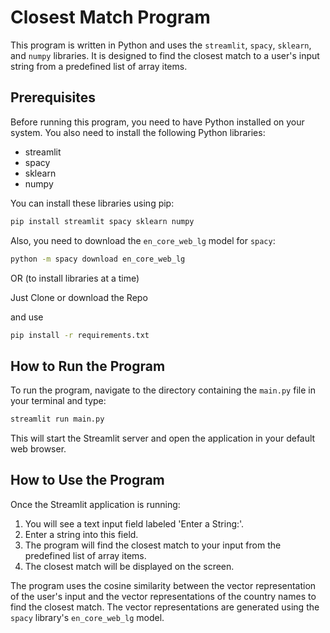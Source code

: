 # Closest Match Program

This program is written in Python and uses the `streamlit`, `spacy`, `sklearn`, and `numpy` libraries. It is designed to find the closest match to a user's input string from a predefined list of array items.

## Prerequisites

Before running this program, you need to have Python installed on your system. You also need to install the following Python libraries:

- streamlit
- spacy
- sklearn
- numpy

You can install these libraries using pip:

```bash
pip install streamlit spacy sklearn numpy
```

Also, you need to download the `en_core_web_lg` model for `spacy`:

```bash
python -m spacy download en_core_web_lg
```

OR (to install libraries at a time)

Just Clone or download the Repo 

and use 
```bash
pip install -r requirements.txt
```

## How to Run the Program

To run the program, navigate to the directory containing the `main.py` file in your terminal and type:

```bash
streamlit run main.py
```

This will start the Streamlit server and open the application in your default web browser.

## How to Use the Program

Once the Streamlit application is running:

1. You will see a text input field labeled 'Enter a String:'.
2. Enter a string into this field.
3. The program will find the closest match to your input from the predefined list of array items.
4. The closest match will be displayed on the screen.

The program uses the cosine similarity between the vector representation of the user's input and the vector representations of the country names to find the closest match. The vector representations are generated using the `spacy` library's `en_core_web_lg` model.
